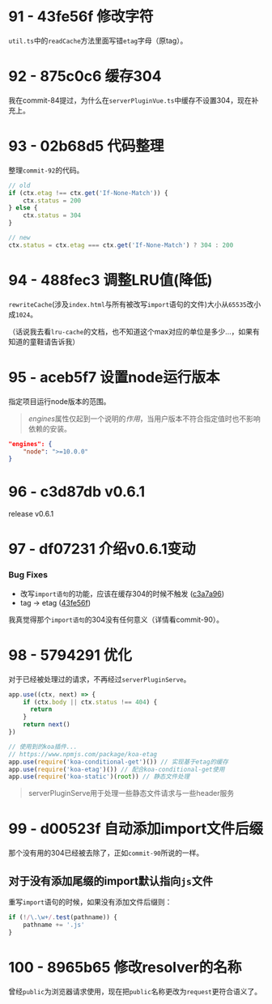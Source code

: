 # 91 - 43fe56f 修改字符

`util.ts`中的`readCache`方法里面写错`etag`字母（原tag）。



# 92 - 875c0c6 缓存304

我在commit-84提过，为什么在`serverPluginVue.ts`中缓存不设置304，现在补充上。



# 93 - 02b68d5 代码整理

整理`commit-92`的代码。

```typescript
// old
if (ctx.etag !== ctx.get('If-None-Match')) {
    ctx.status = 200
} else {
    ctx.status = 304
}

// new
ctx.status = ctx.etag === ctx.get('If-None-Match') ? 304 : 200
```



# 94 - 488fec3 调整LRU值(降低)

`rewriteCache`(涉及`index.html`与所有被改写`import`语句的文件)大小从`65535`改小成`1024`。

（话说我去看`lru-cache`的文档，也不知道这个max对应的单位是多少...，如果有知道的童鞋请告诉我）



# 95 - aceb5f7 设置node运行版本

指定项目运行node版本的范围。

> *engines*属性仅起到一个说明的*作用*，当用户版本不符合指定值时也不影响依赖的安装。

```json
"engines": {
    "node": ">=10.0.0"
}
```



# 96 - c3d87db v0.6.1

release v0.6.1



# 97 - df07231 介绍v0.6.1变动

### Bug Fixes

- 改写`import语句`的功能，应该在缓存304的时候不触发 ([c3a7a96](https://github.com/vuejs/vite/commit/c3a7a967ee9048ca6fc2642b3494b0e60978bf24))
- tag -> etag ([43fe56f](https://github.com/vuejs/vite/commit/43fe56f61b3f5cd8fc51d33916d79e154042bc8c))

我真觉得那个`import语句`的304没有任何意义（详情看commit-90）。

# 98 - 5794291 优化

对于已经被处理过的请求，不再经过`serverPluginServe`。

```typescript
app.use((ctx, next) => {
    if (ctx.body || ctx.status !== 404) {
      return
    }
    return next()
})

// 使用到的koa插件...
// https://www.npmjs.com/package/koa-etag
app.use(require('koa-conditional-get')()) // 实现基于etag的缓存
app.use(require('koa-etag')()) // 配合koa-conditional-get使用
app.use(require('koa-static')(root)) // 静态文件处理
```

> serverPluginServe用于处理一些静态文件请求与一些header服务



# 99 - d00523f 自动添加import文件后缀

那个没有用的304已经被去除了，正如`commit-90`所说的一样。

## 对于没有添加尾缀的import默认指向`js`文件

重写`import`语句的时候，如果没有添加文件后缀则：

```typescript
if (!/\.\w+/.test(pathname)) {
    pathname += '.js'
}
```



# 100 - 8965b65 修改resolver的名称

曾经`public`为浏览器请求使用，现在把`public`名称更改为`request`更符合语义了。



